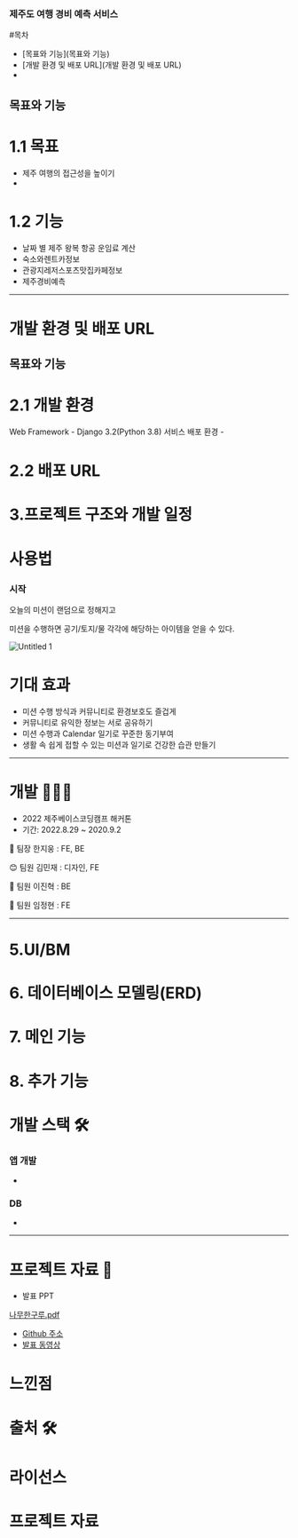 ### 제주도 여행 경비 예측 서비스

#목차
- [목표와 기능](목표와 기능)
- [개발 환경 및 배포 URL](개발 환경 및 배포 URL)
- 

## 목표와 기능
# 1.1 목표
  - 제주 여행의 접근성을 높이기
  -
# 1.2 기능
  - 날짜 별 제주 왕복 항공 운임료 계산
  - 숙소와렌트카정보
  - 관광지레저스포츠맛집카페정보
  - 제주경비예측

---
# 개발 환경 및 배포 URL

## 목표와 기능
# 2.1 개발 환경
  Web Framework
    - Django 3.2(Python 3.8)
  서비스 배포 환경
    -  
# 2.2 배포 URL


# 3.프로젝트 구조와 개발 일정
# 사용법 

### 시작

오늘의 미션이 랜덤으로 정해지고 

미션을 수행하면 공기/토지/물 각각에 해당하는 아이템을 얻을 수 있다.

![Untitled 1](https://user-images.githubusercontent.com/55101567/120099306-b5c73d80-c175-11eb-9a77-d620f2132010.png)



# 기대 효과 

- 미션 수행 방식과 커뮤니티로 환경보호도 즐겁게
- 커뮤니티로 유익한 정보는 서로 공유하기
- 미션 수행과 Calendar 일기로 꾸준한 동기부여
- 생활 속 쉽게 접할 수 있는 미션과 일기로 건강한 습관 만들기

---

# 개발 👩🏻‍💻

- 2022 제주베이스코딩캠프 해커톤
- 기간: 2022.8.29 ~ 2020.9.2

🐷 팀장 한지웅 : FE, BE

😊 팀원 김민재 : 디자인, FE 

🐨 팀원 이진혁 : BE

🐨 팀원 임정현 : FE


---

# 5.UI/BM

# 6. 데이터베이스 모델링(ERD)

# 7. 메인 기능

# 8. 추가 기능



# 개발 스택 🛠️

### 앱 개발

- 
### DB

- 

---

# 프로젝트 자료 📒

- 발표 PPT

[나무한구루.pdf](https://github.com/KimMinJeong05/GuruProject/files/6565982/default.pdf)

- [Github 주소](https://github.com/KimMinJeong05/GuruProject)
- [발표 동영상](https://youtu.be/N-vpu9vuayw)

# 느낀점

# 출처 🛠️

###


# 라이선스
# 프로젝트 자료
